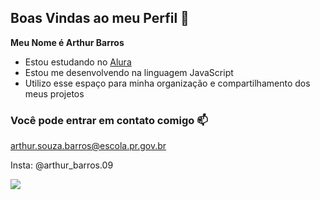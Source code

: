 ## Boas Vindas ao meu Perfil 💙

**Meu Nome é Arthur Barros**

- Estou estudando no [Alura](https://www.alura.com.br)
- Estou me desenvolvendo na linguagem JavaScript
- Utilizo esse espaço para minha organização e compartilhamento dos meus projetos

### Você pode entrar em contato comigo 📫
arthur.souza.barros@escola.pr.gov.br

Insta: @arthur_barros.09  


![](https://media1.tenor.com/m/2WxgC9aU5OQAAAAC/neymar-jr-neymar.gif) 
